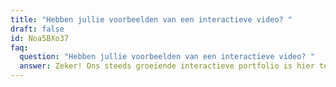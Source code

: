 ```yaml
---
title: "Hebben jullie voorbeelden van een interactieve video? "
draft: false
id: Noa5BXo37
faq:
  question: "Hebben jullie voorbeelden van een interactieve video? "
  answer: Zeker! Ons steeds groeiende interactieve portfolio is hier te bekijken.
---
```

